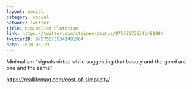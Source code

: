 ```yaml
---
layout: social
category: social
network: Twitter
title: Minimalist Platonism
link: https://twitter.com/steinea/status/975755735341481984
twitterID: 975755735341481984
date: 2018-03-19
---
```


Minimalism "signals virtue while suggesting that beauty and the good are one and the same"

<https://reallifemag.com/cost-of-simplicity/>
